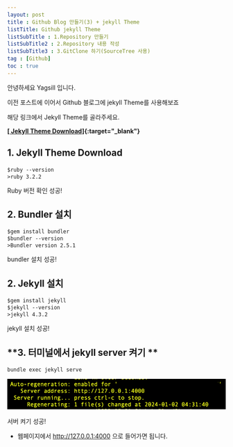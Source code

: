```yaml
---
layout: post
title : Github Blog 만들기(3) + jekyll Theme
listTitle: Github jekyll Theme
listSubTitle : 1.Repository 만들기
listSubTitle2 : 2.Repository 내용 작성
listSubTitle3 : 3.GitClone 하기(SourceTree 사용)
tag : [Github]
toc : true
---
```


안녕하세요 Yagsill 입니다.
  
이전 포스트에 이어서 Github 블로그에 jekyll Theme를 사용해보죠
  
해당 링크에서 Jekyll Theme를 골라주세요.
	
**[[ Jekyll Theme Download]](http://jekyllthemes.org/){:target="_blank"}**
  
<div id="subTitle"></div>

## **1. Jekyll Theme Download**
  
```linux
$ruby --version
>ruby 3.2.2
```
Ruby 버전 확인 성공!
  

<div id="subTitle2"></div>

## **2. Bundler 설치**
  

```linux
$gem install bundler
$bundler --version
>Bundler version 2.5.1
```
  
bundler 설치 성공!
## **2. Jekyll 설치**
  
```linux
$gem install jekyll
$jekyll --version
>jekyll 4.3.2
```
  
jekyll 설치 성공!
  

<div id="subTitle3"></div>

## **3. 터미널에서 jekyll server 켜기 **

```linux
bundle exec jekyll serve
```
![image](/assets/terminal_jekyllServe.png)
  
서버 켜기 성공!
* 웹페이지에서 http://127.0.0.1:4000 으로 들어가면 됩니다.